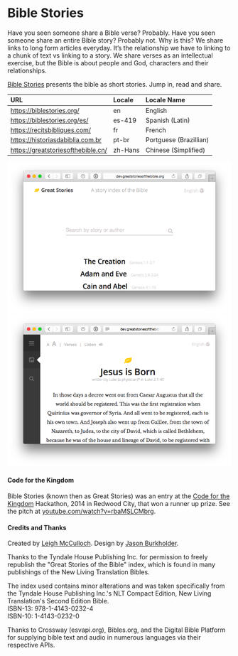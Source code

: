 # Bible Stories

Have you seen someone share a Bible verse? Probably. Have you seen someone share an entire Bible story? Probably not. Why is this? We share links to long form articles everyday. It’s the relationship we have to linking to a chunk of text vs linking to a story. We share verses as an intellectual exercise, but the Bible is about people and God, characters and their relationships.

[Bible Stories](https://biblestories.org) presents the bible as short stories. Jump in, read and share.

URL | Locale | Locale Name
:-- |:------ |:-----------
https://biblestories.org/ | en | English
https://biblestories.org/es/ | es-419 | Spanish (Latin)
https://recitsbibliques.com/ | fr | French
https://historiasdabiblia.com.br | pt-br | Portguese (Brazillian)
https://greatstoriesofthebible.cn/ | zh-Hans | Chinese (Simplified)

![](README-1.png)
![](README-2.png)

#### Code for the Kingdom

Bible Stories (known then as Great Stories) was an entry at the [Code for the Kingdom](http://codeforthekingdom.org/bayarea2014.html) Hackathon, 2014 in Redwood City, that won a runner up prize. See the pitch at [youtube.com/watch?v=rbaMSLCMbrg](https://www.youtube.com/watch?v=rbaMSLCMbrg).

#### Credits and Thanks

Created by [Leigh McCulloch](https://leighmcculloch.com). Design by [Jason Burkholder](http://jtburkholder.com/).

Thanks to the Tyndale House Publishing Inc. for permission to freely
republish the "Great Stories of the Bible" index, which is found in many
publishings of the New Living Translation Bibles. 

The index used contains minor alterations and was taken specifically
from the Tyndale House Publishing Inc.'s NLT Compact Edition, New Living
Translation's Second Edition Bible.  
ISBN-13: 978-1-4143-0232-4  
ISBN-10: 1-4143-0232-0

Thanks to Crossway (esvapi.org), Bibles.org, and the Digital Bible Platform for supplying bible text and audio in numerous languages via their respective APIs.
